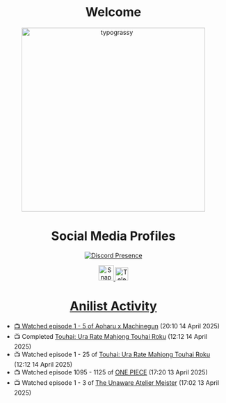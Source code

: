 <div align="center">

# Welcome
<a href="https://github.com/kawarimidoll/typograssy">
    <img alt="typograssy" src="https://typograssy.deno.dev/api?text=%E3%82%88%E3%81%86%E3%81%93%E3%81%9D%E3%81%BF%E3%81%AA%E3%81%95%E3%82%93%20-%20Sheby--&&l0=none&l1=82d9d0&l2=027353&l3=038c4c&l4=01402e&bg=none&frame=none&speed=100&comment=" width="421.99">
</a>

</div>

<div align="center">

# Social Media Profiles

[![Discord Presence](https://lanyard.cnrad.dev/api/612532963938271232)](https://discord.com/users/612532963938271232)


<a href="https://www.snapchat.com/add/a.sheby" title="Snapchat Profile">
    <img src="https://www.freepnglogos.com/uploads/snapchat-logo-png-0.png" width="35" alt="Snapchat Logo" />


<a href="https://t.me/ASheby" title="Telegram Profile">
    <img src="https://www.freepnglogos.com/uploads/telegram-logo-png-0.png" width="30" alt="Telegram Logo" />


</div>

<div align="center">

# Anilist Activity

</div>

<!-- ANILIST_ACTIVITY:start -->

-   📺 Watched episode 1 - 5 of [Aoharu x Machinegun](https://anilist.co/anime/21078) (20:10 14 April 2025)
-   📺 Completed [Touhai: Ura Rate Mahjong Touhai Roku](https://anilist.co/anime/173263) (12:12 14 April 2025)
-   📺 Watched episode 1 - 25 of [Touhai: Ura Rate Mahjong Touhai Roku](https://anilist.co/anime/173263) (12:12 14 April 2025)
-   📺 Watched episode 1095 - 1125 of [ONE PIECE](https://anilist.co/anime/21) (17:20 13 April 2025)
-   📺 Watched episode 1 - 3 of [The Unaware Atelier Meister](https://anilist.co/anime/183133) (17:02 13 April 2025)

<!-- ANILIST_ACTIVITY:end -->
